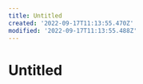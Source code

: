```yaml
---
title: Untitled
created: '2022-09-17T11:13:55.470Z'
modified: '2022-09-17T11:13:55.488Z'
---
```


# Untitled
